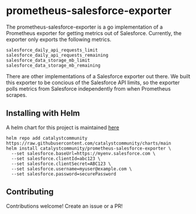 # prometheus-salesforce-exporter

The prometheus-salesforce-exporter is a go implementation of a Prometheus
exporter for getting metrics out of Salesforce. Currently, the exporter only
exports the following metrics.

```
salesforce_daily_api_requests_limit
salesforce_daily_api_requests_remaining
salesforce_data_storage_mb_limit
salesforce_data_storage_mb_remaining
```

There are other implementations of a Salesforce exporter out there. We built
this exporter to be concious of the Salesforce API limits, so the exporter
polls metrics from Salesforce independently from when Prometheus scrapes.


## Installing with Helm

A helm chart for this project is maintained [here](https://github.com/catalystcommunity/chart-prometheus-salesforce-exporter)

```
helm repo add catalystcommunity https://raw.githubusercontent.com/catalystcommunity/charts/main
helm install catalystcommunity/prometheus-salesforce-exporter \
  --set salesforce.baseUrl=https://myenv.salesforce.com \
  --set salesforce.clientId=abc123 \
  --set salesforce.clientSecret=ABC123 \
  --set salesforce.username=myuser@example.com \
  --set salesforce.password=securePassword
```


## Contributing

Contributions welcome! Create an issue or a PR!
